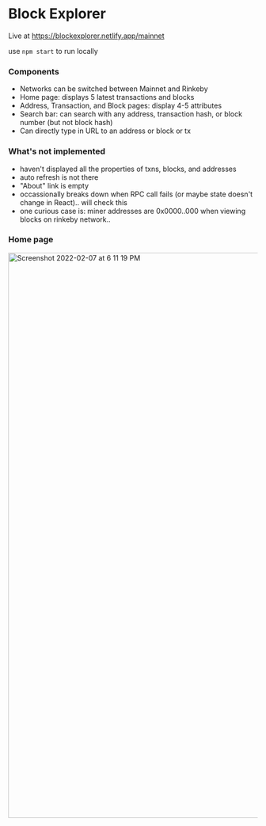 # Block Explorer
Live at https://blockexplorer.netlify.app/mainnet

use ```npm start``` to run locally

### Components
- Networks can be switched between Mainnet and Rinkeby
- Home page: displays 5 latest transactions and blocks
- Address, Transaction, and Block pages: display 4-5 attributes
- Search bar: can search with any address, transaction hash, or block number (but not block hash)
- Can directly type in URL to an address or block or tx

### What's not implemented
- haven't displayed all the properties of txns, blocks, and addresses
- auto refresh is not there
- "About" link is empty
- occassionally breaks down when RPC call fails (or maybe state doesn't change in React).. will check this
- one curious case is: miner addresses are 0x0000..000 when viewing blocks on rinkeby network..


### Home page

<img width="1142" alt="Screenshot 2022-02-07 at 6 11 19 PM" src="https://user-images.githubusercontent.com/72552910/152790207-75e8adbc-9a5a-4856-aeac-e9b37a564921.png">
